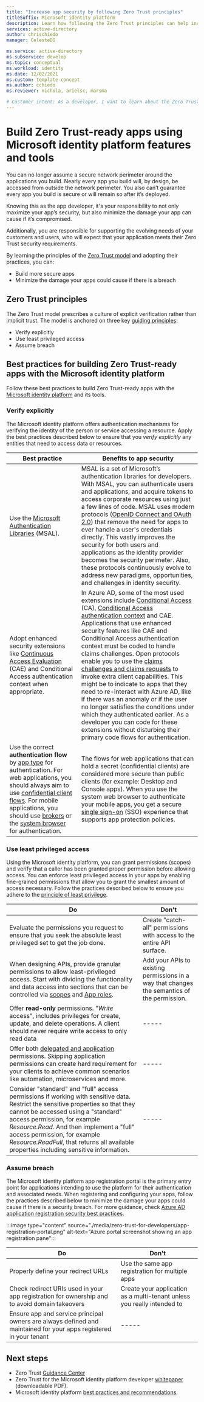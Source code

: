 ```yaml
---
title: "Increase app security by following Zero Trust principles"
titleSuffix: Microsoft identity platform
description: Learn how following the Zero Trust principles can help increase the security of your application, its data, and which features of the Microsoft identity platform you can use to build Zero Trust-ready apps.
services: active-directory
author: chrischiedo
manager: CelesteDG

ms.service: active-directory
ms.subservice: develop
ms.topic: conceptual
ms.workload: identity
ms.date: 12/02/2021
ms.custom: template-concept
ms.author: cchiedo
ms.reviewer: nichola, arielsc, marsma

# Customer intent: As a developer, I want to learn about the Zero Trust principles and the features of the Microsoft identity platform that I can use to build applications that are Zero Trust-ready.
---
```


# Build Zero Trust-ready apps using Microsoft identity platform features and tools

You can no longer assume a secure network perimeter around the applications you build. Nearly every app you build will, by design, be accessed from outside the network perimeter. You also can’t guarantee every app you build is secure or will remain so after it’s deployed.

Knowing this as the app developer, it's your responsibility to not only maximize your app’s security, but also minimize the damage your app can cause if it’s compromised.

Additionally, you are responsible for supporting the evolving needs of your customers and users, who will expect that your application meets their Zero Trust security requirements.

By learning the principles of the [Zero Trust model](https://www.microsoft.com/security/business/zero-trust?rtc=1) and adopting their practices, you can:
- Build more secure apps
- Minimize the damage your apps could cause if there is a breach

## Zero Trust principles

The Zero Trust model prescribes a culture of explicit verification rather than implicit trust. The model is anchored on three key [guiding principles](/security/zero-trust/#guiding-principles-of-zero-trust):
- Verify explicitly
- Use least privileged access
- Assume breach

## Best practices for building Zero Trust-ready apps with the Microsoft identity platform

Follow these best practices to build Zero Trust-ready apps with the [Microsoft identity platform](./v2-overview.md) and its tools.

### Verify explicitly

The Microsoft identity platform offers authentication mechanisms for verifying the identity of the person or service accessing a resource. Apply the best practices described below to ensure that you *verify explicitly* any entities that need to access data or resources.

|Best practice   |Benefits to app security   |
|----------------|---------------------------|
|Use the [Microsoft Authentication Libraries](./reference-v2-libraries.md) (MSAL).|MSAL is a set of Microsoft’s authentication libraries for developers. With MSAL, you can authenticate users and applications, and acquire tokens to access corporate resources using just a few lines of code. MSAL uses modern protocols ([OpenID Connect and OAuth 2.0](./active-directory-v2-protocols.md)) that remove the need for apps to ever handle a user's credentials directly. This vastly improves the security for both users and applications as the identity provider becomes the security perimeter. Also, these protocols continuously evolve to address new paradigms, opportunities, and challenges in identity security.|
|Adopt enhanced security extensions like [Continuous Access Evaluation](../conditional-access/concept-continuous-access-evaluation.md) (CAE) and Conditional Access authentication context when appropriate.|In Azure AD, some of the most used extensions include [Conditional Access](../conditional-access/overview.md) (CA), [Conditional Access authentication context](./developer-guide-conditional-access-authentication-context.md) and CAE. Applications that use enhanced security features like CAE and Conditional Access authentication context must be coded to handle claims challenges. Open protocols enable you to use the [claims challenges and claims requests](./claims-challenge.md) to invoke extra client capabilities. This might be to indicate to apps that they need to re-interact with Azure AD, like if there was an anomaly or if the user no longer satisfies the conditions under which they authenticated earlier. As a developer you can code for these extensions without disturbing their primary code flows for authentication.|
|Use the correct **authentication flow** by [app type](./v2-app-types.md) for authentication. For web applications, you should always aim to use [confidential client flows](./authentication-flows-app-scenarios.md#single-page-public-client-and-confidential-client-applications). For mobile applications, you should use [brokers](./msal-android-single-sign-on.md#sso-through-brokered-authentication) or the [system browser](./msal-android-single-sign-on.md#sso-through-system-browser) for authentication. |The flows for web applications that can hold a secret (confidential clients) are considered more secure than public clients (for example: Desktop and Console apps). When you use the system web browser to authenticate your mobile apps, you get a secure [single sign-on](../manage-apps/what-is-single-sign-on.md) (SSO) experience that supports app protection policies.|

### Use least privileged access

Using the Microsoft identity platform, you can grant permissions (scopes) and verify that a caller has been granted proper permission before allowing access. You can enforce least privileged access in your apps by enabling fine-grained permissions that allow you to grant the smallest amount of access necessary. Follow the practices described below to ensure you adhere to the [principle of least privilege](./secure-least-privileged-access.md).

| Do                                    | Don't          |
| ------------------------------------- | -------------- |
| Evaluate the permissions you request to ensure that you seek the absolute least privileged set to get the job done. | Create "catch-all" permissions with access to the entire API surface. |
| When designing APIs, provide granular permissions to allow least-privileged access. Start with dividing the functionality and data access into sections that can be controlled via [scopes](./v2-permissions-and-consent.md#scopes-and-permissions) and [App roles](./howto-add-app-roles-in-azure-ad-apps.md). | Add your APIs to existing permissions in a way that changes the semantics of the permission. |
| Offer **read-only** permissions. "*Write* access", includes privileges for create, update, and delete operations. A client should never require write access to only read data |   -----        |
| Offer both [delegated and application](/graph/auth/auth-concepts#delegated-and-application-permissions) permissions. Skipping application permissions can create hard requirement for your clients to achieve common scenarios like automation, microservices and more. |   -----        |
| Consider "standard" and "full" access permissions if working with sensitive data. Restrict the sensitive properties so that they cannot be accessed using a "standard" access permission, for example *Resource.Read*. And then implement a "full" access permission, for example *Resource.ReadFull*, that returns all available properties including sensitive information.|-----        |


### Assume breach

The Microsoft identity platform app registration portal is the primary entry point for applications intending to use the platform for their authentication and associated needs. When registering and configuring your apps, follow the practices described below to minimize the damage your apps could cause if there is a security breach. For more guidance, check [Azure AD application registration security best practices](./security-best-practices-for-app-registration.md).

:::image type="content" source="./media/zero-trust-for-developers/app-registration-portal.png" alt-text="Azure portal screenshot showing an app registration pane":::

| Do                                    | Don't          |
| ------------------------------------- | -------------- |
| Properly define your redirect URLs    | Use the same app registration for multiple apps  |
| Check redirect URIs used in your app registration for ownership and to avoid domain takeovers | Create your application as a multi-tenant unless you really intended to|
| Ensure app and service principal owners are always defined and maintained for your apps registered in your tenant |   -----        |


## Next steps

- Zero Trust [Guidance Center](/security/zero-trust/)
- Zero Trust for the Microsoft identity platform developer [whitepaper](https://azure.microsoft.com/mediahandler/files/resourcefiles/zero-trust-cybersecurity-for-the-internet-of-things/Zero%20Trust%20Security%20Whitepaper_4.30_3pm.pdf) (downloadable PDF).
- Microsoft identity platform [best practices and recommendations](./identity-platform-integration-checklist.md).
